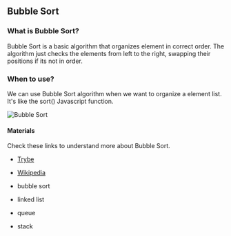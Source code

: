 ## Bubble Sort

### What is Bubble Sort?

Bubble Sort is a basic algorithm that organizes element in correct order.
The algorithm just checks the elements from left to the right, swapping
their positions if its not in order.

### When to use?

We can use Bubble Sort algorithm when we want to organize a element list.
It's like the sort() Javascript function.

![Bubble Sort](https://lh5.googleusercontent.com/_oLwPF5ZvaZZ4pGD-HvSUSw6nTwwHjUwcLpNigUvb24-PKNwjMUwXcWYWf2wp4HopzHkh9JVmZd_AFYP4HjSYelidbw4FRo1fHrWV3KxbFM13xlRLALb-y-EbLhEmln11lhwEZPV)

#### Materials

Check these links to understand more about Bubble Sort.

- [Trybe](https://blog.betrybe.com/tecnologia/bubble-sort-tudo-sobre/)
- [Wikipedia](https://pt.wikipedia.org/wiki/Bubble_sort)

- bubble sort
- linked list
- queue
- stack
